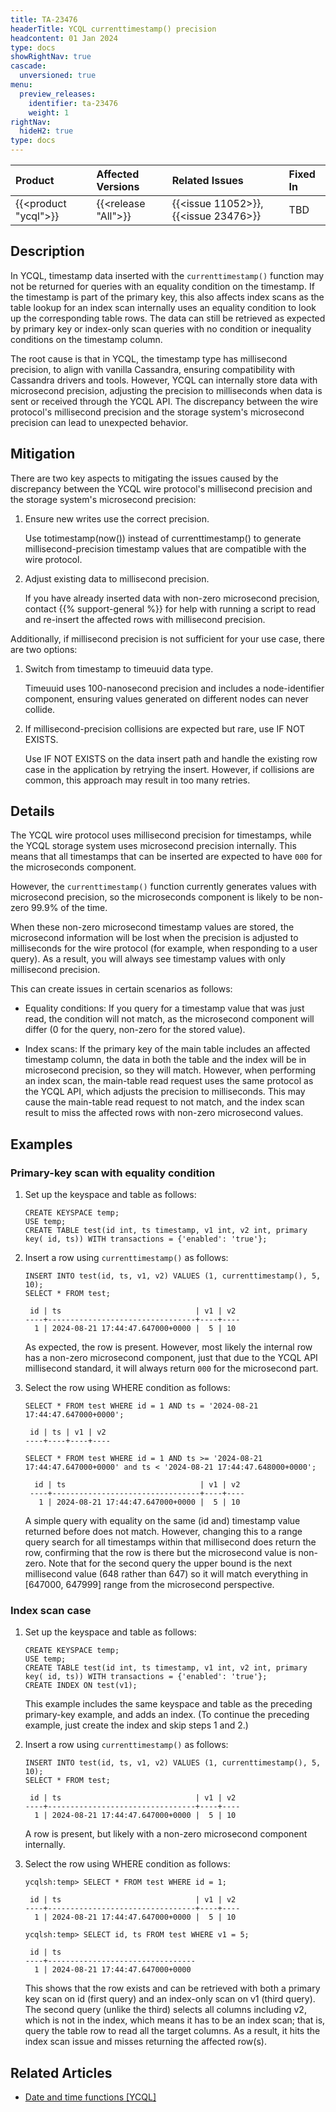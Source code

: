 ```yaml
---
title: TA-23476
headerTitle: YCQL currenttimestamp() precision
headcontent: 01 Jan 2024
type: docs
showRightNav: true
cascade:
  unversioned: true
menu:
  preview_releases:
    identifier: ta-23476
    weight: 1
rightNav:
  hideH2: true
type: docs
---
```


|          Product           |  Affected Versions  |  Related Issues   | Fixed In |
| :------------------------- | :------------------ | :---------------- | :------- |
| {{<product "ycql">}}       | {{<release "All">}} | {{<issue 11052>}}, {{<issue 23476>}} | TBD |

## Description

In YCQL, timestamp data inserted with the `currenttimestamp()` function may not be returned for queries with an equality condition on the timestamp. If the timestamp is part of the primary key, this also affects index scans as the table lookup for an index scan internally uses an equality condition to look up the corresponding table rows. The data can still be retrieved as expected by primary key or index-only scan queries with no condition or inequality conditions on the timestamp column.

The root cause is that in YCQL, the timestamp type has millisecond precision, to align with vanilla Cassandra, ensuring compatibility with Cassandra drivers and tools. However, YCQL can internally store data with microsecond precision, adjusting the precision to milliseconds when data is sent or received through the YCQL API. The discrepancy between the wire protocol's millisecond precision and the storage system's microsecond precision can lead to unexpected behavior.

## Mitigation

There are two key aspects to mitigating the issues caused by the discrepancy between the YCQL wire protocol's millisecond precision and the storage system's microsecond precision:

1. Ensure new writes use the correct precision.

    Use totimestamp(now()) instead of currenttimestamp() to generate millisecond-precision timestamp values that are compatible with the wire protocol.

1. Adjust existing data to millisecond precision.

    If you have already inserted data with non-zero microsecond precision, contact {{% support-general %}} for help with running a script to read and re-insert the affected rows with millisecond precision.

Additionally, if millisecond precision is not sufficient for your use case, there are two options:

1. Switch from timestamp to timeuuid data type.

    Timeuuid uses 100-nanosecond precision and includes a node-identifier component, ensuring values generated on different nodes can never collide.

1. If millisecond-precision collisions are expected but rare, use IF NOT EXISTS.

    Use IF NOT EXISTS on the data insert path and handle the existing row case in the application by retrying the insert. However, if collisions are common, this approach may result in too many retries.

## Details

The YCQL wire protocol uses millisecond precision for timestamps, while the YCQL storage system uses microsecond precision internally. This means that all timestamps that can be inserted are expected to have `000` for the microseconds component.

However, the `currenttimestamp()` function currently generates values with microsecond precision, so the microseconds component is likely to be non-zero 99.9% of the time.

When these non-zero microsecond timestamp values are stored, the microsecond information will be lost when the precision is adjusted to milliseconds for the wire protocol (for example, when responding to a user query). As a result, you will always see timestamp values with only millisecond precision.

This can create issues in certain scenarios as follows:

- Equality conditions: If you query for a timestamp value that was just read, the condition will not match, as the microsecond component will differ (0 for the query, non-zero for the stored value).

- Index scans: If the primary key of the main table includes an affected timestamp column, the data in both the table and the index will be in microsecond precision, so they will match. However, when performing an index scan, the main-table read request uses the same protocol as the YCQL API, which adjusts the precision to milliseconds. This may cause the main-table read request to not match, and the index scan result to miss the affected rows with non-zero microsecond values.

## Examples

### Primary-key scan with equality condition

1. Set up the keyspace and table as follows:

    ```cql
    CREATE KEYSPACE temp;
    USE temp;
    CREATE TABLE test(id int, ts timestamp, v1 int, v2 int, primary key( id, ts)) WITH transactions = {'enabled': 'true'};
    ```

1. Insert a row using `currenttimestamp()` as follows:

    ```cql
    INSERT INTO test(id, ts, v1, v2) VALUES (1, currenttimestamp(), 5, 10);
    SELECT * FROM test;
    ```

    ```output
     id | ts                              | v1 | v2
    ----+---------------------------------+----+----
      1 | 2024-08-21 17:44:47.647000+0000 |  5 | 10
    ```

    As expected, the row is present. However, most likely the internal row has a non-zero microsecond component, just that due to the YCQL API millisecond standard, it will always return `000` for the microsecond part.

1. Select the row using WHERE condition as follows:

    ```cql
    SELECT * FROM test WHERE id = 1 AND ts = '2024-08-21 17:44:47.647000+0000';
    ```

    ```output
     id | ts | v1 | v2
    ----+----+----+----
    ```

    ```cql
    SELECT * FROM test WHERE id = 1 AND ts >= '2024-08-21 17:44:47.647000+0000' and ts < '2024-08-21 17:44:47.648000+0000';
    ```

    ```output
      id | ts                              | v1 | v2
     ----+---------------------------------+----+----
       1 | 2024-08-21 17:44:47.647000+0000 |  5 | 10
    ```

    A simple query with equality on the same (id and) timestamp value returned before does not match. However, changing this to a range query search for all timestamps within that millisecond does return the row, confirming that the row is there but the microsecond value is non-zero. Note that for the second query the upper bound is the next millisecond value (648 rather than 647) so it will match everything in [647000, 647999] range from the microsecond perspective.

### Index scan case

1. Set up the keyspace and table as follows:

    ```cql
    CREATE KEYSPACE temp;
    USE temp;
    CREATE TABLE test(id int, ts timestamp, v1 int, v2 int, primary key( id, ts)) WITH transactions = {'enabled': 'true'};
    CREATE INDEX ON test(v1);
    ```

    This example includes the same keyspace and table as the preceding primary-key example, and adds an index.
   (To continue the preceding example, just create the index and skip steps 1 and 2.)

1. Insert a row using `currenttimestamp()` as follows:

    ```cql
    INSERT INTO test(id, ts, v1, v2) VALUES (1, currenttimestamp(), 5, 10);
    SELECT * FROM test;
    ```

    ```output
     id | ts                              | v1 | v2
    ----+---------------------------------+----+----
      1 | 2024-08-21 17:44:47.647000+0000 |  5 | 10
    ```

    A row is present, but likely with a non-zero microsecond component internally.

1. Select the row using WHERE condition as follows:

    ```cql
    ycqlsh:temp> SELECT * FROM test WHERE id = 1;
    ```

    ```output
     id | ts                              | v1 | v2
    ----+---------------------------------+----+----
      1 | 2024-08-21 17:44:47.647000+0000 |  5 | 10
    ```

    ```cql
    ycqlsh:temp> SELECT id, ts FROM test WHERE v1 = 5;
    ```

    ```output
     id | ts
    ----+---------------------------------
      1 | 2024-08-21 17:44:47.647000+0000
    ```

    This shows that the row exists and can be retrieved with both a primary key scan on id (first query) and an index-only scan on v1 (third query). The second query (unlike the third) selects all columns including v2, which is not in the index, which means it has to be an index scan; that is, query the table row to read all the target columns. As a result, it hits the index scan issue and misses returning the affected row(s).

## Related Articles

- [Date and time functions [YCQL]](../../../api/ycql/function_datetime/#currentdate-currenttime-and-currenttimestamp)
